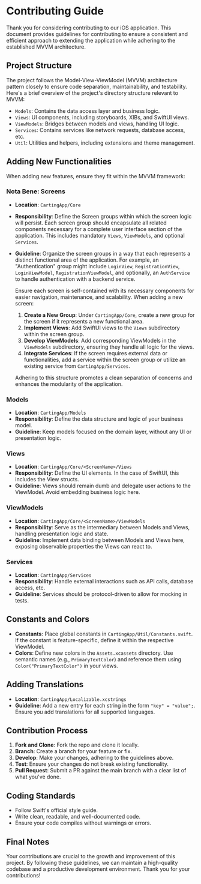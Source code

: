 # Contributing Guide

Thank you for considering contributing to our iOS application. This document provides guidelines for contributing to ensure a consistent and efficient approach to extending the application while adhering to the established MVVM architecture.

## Project Structure

The project follows the Model-View-ViewModel (MVVM) architecture pattern closely to ensure code separation, maintainability, and testability. Here's a brief overview of the project's directory structure relevant to MVVM:

- `Models`: Contains the data access layer and business logic.
- `Views`: UI components, including storyboards, XIBs, and SwiftUI views.
- `ViewModels`: Bridges between models and views, handling UI logic.
- `Services`: Contains services like network requests, database access, etc.
- `Util`: Utilities and helpers, including extensions and theme management.

## Adding New Functionalities

When adding new features, ensure they fit within the MVVM framework:

### Nota Bene: Screens

- **Location**: `CartingApp/Core`
- **Responsibility**: Define the Screen groups within which the screen logic will persist. Each screen group should encapsulate all related components necessary for a complete user interface section of the application. This includes mandatory `Views`, `ViewModels`, and optional `Services`.
- **Guideline**: Organize the screen groups in a way that each represents a distinct functional area of the application. For example, an "Authentication" group might include `LoginView`, `RegistrationView`, `LoginViewModel`, `RegistrationViewModel`, and optionally, an `AuthService` to handle authentication with a backend service.
  
  Ensure each screen is self-contained with its necessary components for easier navigation, maintenance, and scalability. When adding a new screen:
  
  1. **Create a New Group**: Under `CartingApp/Core`, create a new group for the screen if it represents a new functional area.
  2. **Implement Views**: Add SwiftUI views to the `Views` subdirectory within the screen group.
  3. **Develop ViewModels**: Add corresponding ViewModels in the `ViewModels` subdirectory, ensuring they handle all logic for the views.
  4. **Integrate Services**: If the screen requires external data or functionalities, add a service within the screen group or utilize an existing service from `CartingApp/Services`.
  
  Adhering to this structure promotes a clean separation of concerns and enhances the modularity of the application.

### Models

- **Location**: `CartingApp/Models`
- **Responsibility**: Define the data structure and logic of your business model.
- **Guideline**: Keep models focused on the domain layer, without any UI or presentation logic.


### Views

- **Location**: `CartingApp/Core/<ScreenName>/Views`
- **Responsibility**: Define the UI elements. In the case of SwiftUI, this includes the View structs.
- **Guideline**: Views should remain dumb and delegate user actions to the ViewModel. Avoid embedding business logic here.

### ViewModels

- **Location**: `CartingApp/Core/<ScreenName>/ViewModels`
- **Responsibility**: Serve as the intermediary between Models and Views, handling presentation logic and state.
- **Guideline**: Implement data binding between Models and Views here, exposing observable properties the Views can react to.

### Services

- **Location**: `CartingApp/Services`
- **Responsibility**: Handle external interactions such as API calls, database access, etc.
- **Guideline**: Services should be protocol-driven to allow for mocking in tests.

## Constants and Colors

- **Constants**: Place global constants in `CartingApp/Util/Constants.swift`. If the constant is feature-specific, define it within the respective ViewModel.
- **Colors**: Define new colors in the `Assets.xcassets` directory. Use semantic names (e.g., `PrimaryTextColor`) and reference them using `Color("PrimaryTextColor")` in your views.

## Adding Translations

- **Location**: `CartingApp/Localizable.xcstrings`
- **Guideline**: Add a new entry for each string in the form `"key" = "value";`. Ensure you add translations for all supported languages.

## Contribution Process

1. **Fork and Clone**: Fork the repo and clone it locally.
2. **Branch**: Create a branch for your feature or fix.
3. **Develop**: Make your changes, adhering to the guidelines above.
4. **Test**: Ensure your changes do not break existing functionality.
5. **Pull Request**: Submit a PR against the main branch with a clear list of what you've done.

## Coding Standards

- Follow Swift's official style guide.
- Write clean, readable, and well-documented code.
- Ensure your code compiles without warnings or errors.

## Final Notes

Your contributions are crucial to the growth and improvement of this project. By following these guidelines, we can maintain a high-quality codebase and a productive development environment. Thank you for your contributions!

